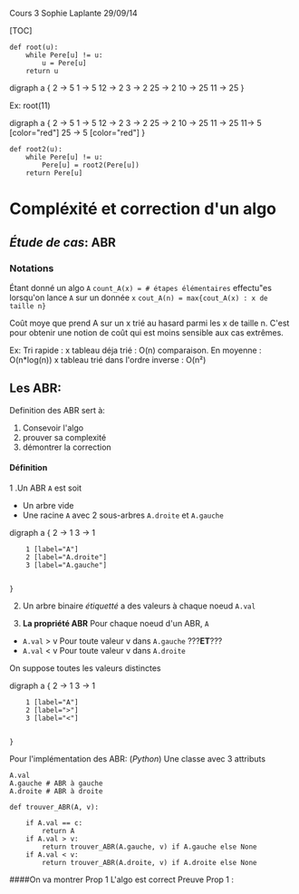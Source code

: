 Cours 3 Sophie Laplante 29/09/14

[TOC]

```
def root(u):
    while Pere[u] != u:
        u = Pere[u]
    return u
```

<dot>
    digraph a {
        2 -> 5
        1 -> 5
        12 -> 2
        3 -> 2
        25 -> 2
        10 -> 25
        11 -> 25
    }
</dot>

Ex: root(11)

<dot>
    digraph a {
        2 -> 5
        1 -> 5
        12 -> 2
        3 -> 2
        25 -> 2
        10 -> 25
        11 -> 25
        11-> 5 [color="red"]
        25 -> 5 [color="red"]
    }
</dot>

```
def root2(u):
    while Pere[u] != u:
        Pere[u] = root2(Pere[u])
    return Pere[u]

```

# Compléxité et correction d'un algo

## _Étude de cas_: ABR

### Notations
Étant donné un algo ```A```
```count_A(x) = # étapes élémentaires``` effectu"es lorsqu'on lance ```A``` sur un donnée ```x```
```cout_A(n) = max{cout_A(x) : x de taille n}```




Coût moye que prend A sur un x trié au hasard parmi les x de taille n.
C'est pour obtenir une notion de coût qui est moins sensible aux cas extrêmes.

Ex: Tri rapide :
    x tableau déja trié : O(n) comparaison.
    En moyenne :    O(n*log(n))
    x tableau trié dans l'ordre inverse : O(n²)

## Les ABR:
Definition  des ABR sert à:
1. Consevoir l'algo
2. prouver sa complexité
3. démontrer la correction

#### Définition
1 .Un ABR ```A``` est soit
* Un arbre vide
* Une racine ```A``` avec 2 sous-arbres ```A.droite``` et ```A.gauche```

<dot>
    digraph a {
        2 -> 1
        3 -> 1

        1 [label="A"]
        2 [label="A.droite"]
        3 [label="A.gauche"]


    }
</dot>

2. Un arbre binaire _étiquetté_ a des valeurs à chaque noeud ```A.val```

3. **La propriété ABR**
Pour chaque noeud d'un ABR, ```A```
* ```A.val``` > v Pour toute valeur v dans ```A.gauche```
???**ET**???
* ```A.val``` < v Pour toute valeur v dans ```A.droite```

On suppose toutes les valeurs distinctes

<dot>
    digraph a {
        2 -> 1
        3 -> 1

        1 [label="A"]
        2 [label=">"]
        3 [label="<"]


    }
</dot>

Pour l'implémentation des ABR: (*Python*)
Une classe avec 3 attributs

```
A.val
A.gauche # ABR à gauche
A.droite # ABR à droite
```

```
def trouver_ABR(A, v):

    if A.val == c:
        return A
    if A.val > v:
        return trouver_ABR(A.gauche, v) if A.gauche else None
    if A.val < v:
        return trouver_ABR(A.droite, v) if A.droite else None
```

####On va montrer
Prop 1 L'algo est correct
Preuve Prop 1 : 
